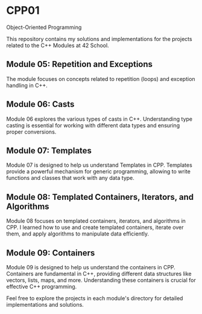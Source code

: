 # CPP01
Object-Oriented Programming

This repository contains my solutions and implementations for the projects related to the C++ Modules at 42 School.

## Module 05: Repetition and Exceptions

The module focuses on concepts related to repetition (loops) and exception handling in C++.

## Module 06: Casts

Module 06 explores the various types of casts in C++. Understanding type casting is essential for working with different data types and ensuring proper conversions.

## Module 07: Templates

Module 07 is designed to help us understand Templates in CPP. Templates provide a powerful mechanism for generic programming, allowing to write functions and classes that work with any data type.

## Module 08: Templated Containers, Iterators, and Algorithms

Module 08 focuses on templated containers, iterators, and algorithms in CPP. I learned how to use and create templated containers, iterate over them, and apply algorithms to manipulate data efficiently.

## Module 09: Containers

Module 09 is designed to help us understand the containers in CPP. Containers are fundamental in C++, providing different data structures like vectors, lists, maps, and more. Understanding these containers is crucial for effective C++ programming.

Feel free to explore the projects in each module's directory for detailed implementations and solutions.

